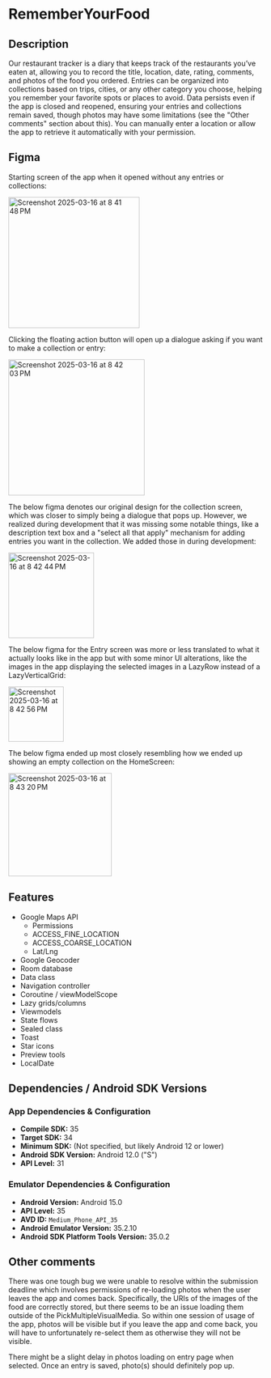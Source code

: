 # RememberYourFood

## Description
Our restaurant tracker is a diary that keeps track of the restaurants you’ve eaten at, allowing you to record the title, location, date, rating, comments, and photos of the food you ordered. Entries can be organized into collections based on trips, cities, or any other category you choose, helping you remember your favorite spots or places to avoid. Data persists even if the app is closed and reopened, ensuring your entries and collections remain saved, though photos may have some limitations (see the "Other comments" section about this). You can manually enter a location or allow the app to retrieve it automatically with your permission.

## Figma

Starting screen of the app when it opened without any entries or collections:

<img width="259" alt="Screenshot 2025-03-16 at 8 41 48 PM" src="https://github.com/user-attachments/assets/52343513-d944-4906-b7d3-1556d0675e49" />

Clicking the floating action button will open up a dialogue asking if you want to make a collection or entry:

<img width="269" alt="Screenshot 2025-03-16 at 8 42 03 PM" src="https://github.com/user-attachments/assets/72ed5781-9f91-4ae4-80e6-513dc6967d9a" />

The below figma denotes our original design for the collection screen, which was closer to simply being a dialogue that pops up. However, we realized during development that it was missing some notable things, like a description text box and a "select all that apply" mechanism for adding entries you want in the collection. We added those in during development:

<img width="169" alt="Screenshot 2025-03-16 at 8 42 44 PM" src="https://github.com/user-attachments/assets/f5686fec-a65d-4e3a-a450-b11fd6359af1" />

The below figma for the Entry screen was more or less translated to what it actually looks like in the app but with some minor UI alterations, like the images in the app displaying the selected images in a LazyRow instead of a LazyVerticalGrid:

<img width="109" alt="Screenshot 2025-03-16 at 8 42 56 PM" src="https://github.com/user-attachments/assets/7d4245ff-266a-4909-9b4e-4bc084c3c527" />

The below figma ended up most closely resembling how we ended up showing an empty collection on the HomeScreen:

<img width="204" alt="Screenshot 2025-03-16 at 8 43 20 PM" src="https://github.com/user-attachments/assets/95d60b80-84f1-4746-a24d-d99d143db551" />


## Features 
- Google Maps API
   - Permissions
   - ACCESS_FINE_LOCATION
   - ACCESS_COARSE_LOCATION
   - Lat/Lng
- Google Geocoder
- Room database
- Data class
- Navigation controller
- Coroutine / viewModelScope
- Lazy grids/columns
- Viewmodels
- State flows
- Sealed class
- Toast
- Star icons
- Preview tools
- LocalDate

## Dependencies / Android SDK Versions

### App Dependencies & Configuration
- **Compile SDK:** 35  
- **Target SDK:** 34  
- **Minimum SDK:** (Not specified, but likely Android 12 or lower)  
- **Android SDK Version:** Android 12.0 ("S")  
- **API Level:** 31  

### Emulator Dependencies & Configuration
- **Android Version:** Android 15.0  
- **API Level:** 35  
- **AVD ID:** `Medium_Phone_API_35`  
- **Android Emulator Version:** 35.2.10  
- **Android SDK Platform Tools Version:** 35.0.2  

## Other comments

There was one tough bug we were unable to resolve within the submission deadline which involves permissions of re-loading photos when the user leaves the app and comes back. Specifically, the URIs of the images of the food are correctly stored, but there seems to be an issue loading them outside of the PickMultipleVisualMedia. So within one session of usage of the app, photos will be visible but if you leave the app and come back, you will have to unfortunately re-select them as otherwise they will not be visible. 

There might be a slight delay in photos loading on entry page when selected. Once an entry is saved, photo(s) should definitely pop up.

